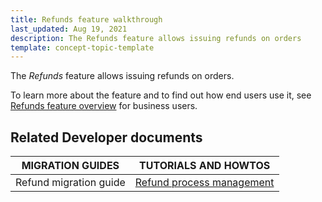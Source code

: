 ```yaml
---
title: Refunds feature walkthrough
last_updated: Aug 19, 2021
description: The Refunds feature allows issuing refunds on orders
template: concept-topic-template
---
```


The _Refunds_ feature allows issuing refunds on orders.


To learn more about the feature and to find out how end users use it, see [Refunds feature overview](/docs/scos/user/features/{{page.version}}/refunds-feature-overview.html) for business users.


## Related Developer documents

| MIGRATION GUIDES | TUTORIALS AND HOWTOS |
|---------|---------|
| Refund migration guide | [Refund process management](/docs/scos/dev/back-end-development/data-manipulation/datapayload-conversion/refund-process-management.html) |
